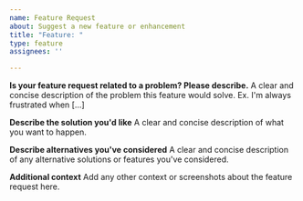 ```yaml
---
name: Feature Request
about: Suggest a new feature or enhancement
title: "Feature: "
type: feature
assignees: ''

---
```


**Is your feature request related to a problem? Please describe.**
A clear and concise description of the problem this feature would solve. Ex. I'm always frustrated when [...]

**Describe the solution you'd like**
A clear and concise description of what you want to happen.

**Describe alternatives you've considered**
A clear and concise description of any alternative solutions or features you've considered.

**Additional context**
Add any other context or screenshots about the feature request here.

